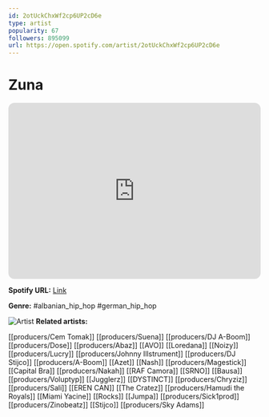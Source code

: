 ```yaml
---
id: 2otUckChxWf2cp6UP2cD6e
type: artist
popularity: 67
followers: 895099
url: https://open.spotify.com/artist/2otUckChxWf2cp6UP2cD6e
---
```

# Zuna

<iframe style="border-radius:12px" src="https://open.spotify.com/embed/artist/2otUckChxWf2cp6UP2cD6e" width="100%" height="352" frameBorder="0" allowfullscreen="" allow="autoplay; clipboard-write; encrypted-media; fullscreen; picture-in-picture" loading="lazy"></iframe>

**Spotify URL:** [Link](https://open.spotify.com/artist/2otUckChxWf2cp6UP2cD6e)

**Genre:**  #albanian_hip_hop #german_hip_hop

![Artist](https://i.scdn.co/image/ab6761610000e5ebd694eec4ddc70ba05185aee2)
**Related artists:**

[[producers/Cem Tomak]]
[[producers/Suena]]
[[producers/DJ A-Boom]]
[[producers/Dose]]
[[producers/Abaz]]
[[AVO]]
[[Loredana]]
[[Noizy]]
[[producers/Lucry]]
[[producers/Johnny Illstrument]]
[[producers/DJ Stijco]]
[[producers/A-Boom]]
[[Azet]]
[[Nash]]
[[producers/Magestick]]
[[Capital Bra]]
[[producers/Nakah]]
[[RAF Camora]]
[[SRNO]]
[[Bausa]]
[[producers/Voluptyp]]
[[Jugglerz]]
[[DYSTINCT]]
[[producers/Chryziz]]
[[producers/Sali]]
[[EREN CAN]]
[[The Cratez]]
[[producers/Hamudi the Royals]]
[[Miami Yacine]]
[[Rocks]]
[[Jumpa]]
[[producers/Sick1prod]]
[[producers/Zinobeatz]]
[[Stijco]]
[[producers/Sky Adams]]
